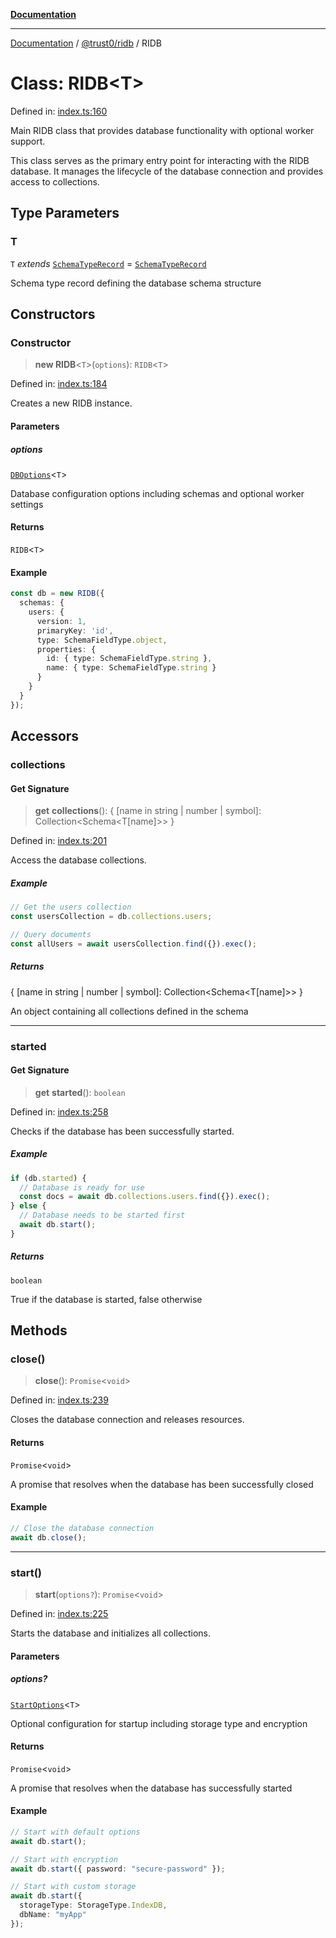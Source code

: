 [**Documentation**](../../../README.md)

***

[Documentation](../../../README.md) / [@trust0/ridb](../README.md) / RIDB

# Class: RIDB\<T\>

Defined in: [index.ts:160](https://github.com/trust0-project/RIDB/blob/fd017f2e0578962e0d9df7c0cd44b9caf140ad3b/packages/ridb/src/index.ts#L160)

Main RIDB class that provides database functionality with optional worker support.

This class serves as the primary entry point for interacting with the RIDB database.
It manages the lifecycle of the database connection and provides access to collections.

## Type Parameters

### T

`T` *extends* [`SchemaTypeRecord`](https://github.com/trust0-project/RIDB/blob/main/docs/%40trust0/ridb-core/type-aliases/SchemaTypeRecord.md) = [`SchemaTypeRecord`](https://github.com/trust0-project/RIDB/blob/main/docs/%40trust0/ridb-core/type-aliases/SchemaTypeRecord.md)

Schema type record defining the database schema structure

## Constructors

### Constructor

> **new RIDB**\<`T`\>(`options`): `RIDB`\<`T`\>

Defined in: [index.ts:184](https://github.com/trust0-project/RIDB/blob/fd017f2e0578962e0d9df7c0cd44b9caf140ad3b/packages/ridb/src/index.ts#L184)

Creates a new RIDB instance.

#### Parameters

##### options

[`DBOptions`](../type-aliases/DBOptions.md)\<`T`\>

Database configuration options including schemas and optional worker settings

#### Returns

`RIDB`\<`T`\>

#### Example

```typescript
const db = new RIDB({
  schemas: {
    users: {
      version: 1,
      primaryKey: 'id',
      type: SchemaFieldType.object,
      properties: {
        id: { type: SchemaFieldType.string },
        name: { type: SchemaFieldType.string }
      }
    }
  }
});
```

## Accessors

### collections

#### Get Signature

> **get** **collections**(): \{ \[name in string \| number \| symbol\]: Collection\<Schema\<T\[name\]\>\> \}

Defined in: [index.ts:201](https://github.com/trust0-project/RIDB/blob/fd017f2e0578962e0d9df7c0cd44b9caf140ad3b/packages/ridb/src/index.ts#L201)

Access the database collections.

##### Example

```typescript
// Get the users collection
const usersCollection = db.collections.users;

// Query documents
const allUsers = await usersCollection.find({}).exec();
```

##### Returns

\{ \[name in string \| number \| symbol\]: Collection\<Schema\<T\[name\]\>\> \}

An object containing all collections defined in the schema

***

### started

#### Get Signature

> **get** **started**(): `boolean`

Defined in: [index.ts:258](https://github.com/trust0-project/RIDB/blob/fd017f2e0578962e0d9df7c0cd44b9caf140ad3b/packages/ridb/src/index.ts#L258)

Checks if the database has been successfully started.

##### Example

```typescript
if (db.started) {
  // Database is ready for use
  const docs = await db.collections.users.find({}).exec();
} else {
  // Database needs to be started first
  await db.start();
}
```

##### Returns

`boolean`

True if the database is started, false otherwise

## Methods

### close()

> **close**(): `Promise`\<`void`\>

Defined in: [index.ts:239](https://github.com/trust0-project/RIDB/blob/fd017f2e0578962e0d9df7c0cd44b9caf140ad3b/packages/ridb/src/index.ts#L239)

Closes the database connection and releases resources.

#### Returns

`Promise`\<`void`\>

A promise that resolves when the database has been successfully closed

#### Example

```typescript
// Close the database connection
await db.close();
```

***

### start()

> **start**(`options?`): `Promise`\<`void`\>

Defined in: [index.ts:225](https://github.com/trust0-project/RIDB/blob/fd017f2e0578962e0d9df7c0cd44b9caf140ad3b/packages/ridb/src/index.ts#L225)

Starts the database and initializes all collections.

#### Parameters

##### options?

[`StartOptions`](../type-aliases/StartOptions.md)\<`T`\>

Optional configuration for startup including storage type and encryption

#### Returns

`Promise`\<`void`\>

A promise that resolves when the database has successfully started

#### Example

```typescript
// Start with default options
await db.start();

// Start with encryption
await db.start({ password: "secure-password" });

// Start with custom storage
await db.start({ 
  storageType: StorageType.IndexDB,
  dbName: "myApp"
});
```

